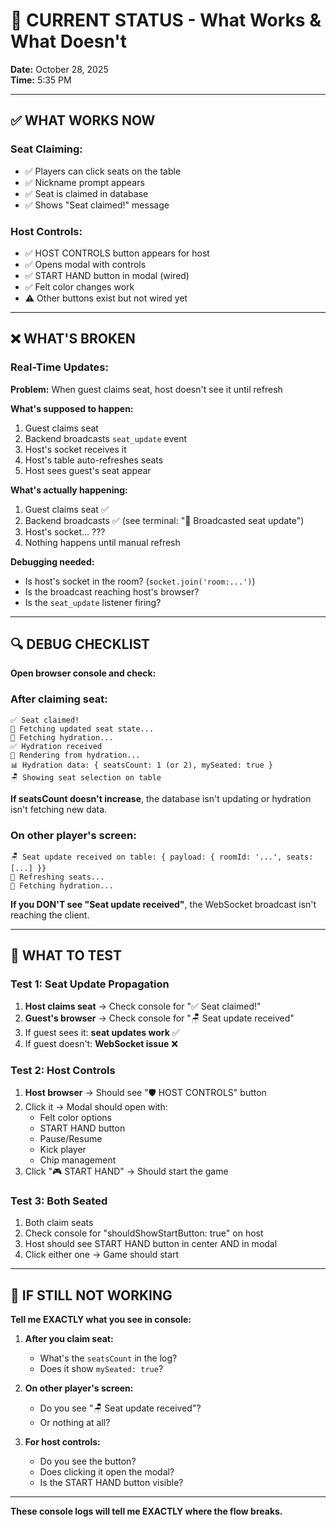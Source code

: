 # 🎯 CURRENT STATUS - What Works & What Doesn't

**Date:** October 28, 2025  
**Time:** 5:35 PM

---

## ✅ WHAT WORKS NOW

### **Seat Claiming:**
- ✅ Players can click seats on the table
- ✅ Nickname prompt appears
- ✅ Seat is claimed in database
- ✅ Shows "Seat claimed!" message

### **Host Controls:**
- ✅ HOST CONTROLS button appears for host
- ✅ Opens modal with controls
- ✅ START HAND button in modal (wired)
- ✅ Felt color changes work
- ⚠️ Other buttons exist but not wired yet

---

## ❌ WHAT'S BROKEN

### **Real-Time Updates:**
**Problem:** When guest claims seat, host doesn't see it until refresh

**What's supposed to happen:**
1. Guest claims seat
2. Backend broadcasts `seat_update` event
3. Host's socket receives it
4. Host's table auto-refreshes seats
5. Host sees guest's seat appear

**What's actually happening:**
1. Guest claims seat ✅
2. Backend broadcasts ✅ (see terminal: "📡 Broadcasted seat update")
3. Host's socket... ???
4. Nothing happens until manual refresh

**Debugging needed:**
- Is host's socket in the room? (`socket.join('room:...')`)
- Is the broadcast reaching host's browser?
- Is the `seat_update` listener firing?

---

## 🔍 DEBUG CHECKLIST

**Open browser console and check:**

### **After claiming seat:**
```
✅ Seat claimed! 
🔄 Fetching updated seat state...
🌊 Fetching hydration...
✅ Hydration received
🎨 Rendering from hydration...
📊 Hydration data: { seatsCount: 1 (or 2), mySeated: true }
🪑 Showing seat selection on table
```

**If seatsCount doesn't increase**, the database isn't updating or hydration isn't fetching new data.

### **On other player's screen:**
```
🪑 Seat update received on table: { payload: { roomId: '...', seats: [...] }}
🔄 Refreshing seats...
🌊 Fetching hydration...
```

**If you DON'T see "Seat update received"**, the WebSocket broadcast isn't reaching the client.

---

## 🎯 WHAT TO TEST

### **Test 1: Seat Update Propagation**
1. **Host claims seat** → Check console for "✅ Seat claimed!"
2. **Guest's browser** → Check console for "🪑 Seat update received"
3. If guest sees it: **seat updates work** ✅
4. If guest doesn't: **WebSocket issue** ❌

### **Test 2: Host Controls**
1. **Host browser** → Should see "🛡️ HOST CONTROLS" button
2. Click it → Modal should open with:
   - Felt color options
   - START HAND button
   - Pause/Resume
   - Kick player
   - Chip management
3. Click "🎮 START HAND" → Should start the game

### **Test 3: Both Seated**
1. Both claim seats
2. Check console for "shouldShowStartButton: true" on host
3. Host should see START HAND button in center AND in modal
4. Click either one → Game should start

---

## 🚨 IF STILL NOT WORKING

**Tell me EXACTLY what you see in console:**

1. **After you claim seat:**
   - What's the `seatsCount` in the log?
   - Does it show `mySeated: true`?

2. **On other player's screen:**
   - Do you see "🪑 Seat update received"?
   - Or nothing at all?

3. **For host controls:**
   - Do you see the button?
   - Does clicking it open the modal?
   - Is the START HAND button visible?

---

**These console logs will tell me EXACTLY where the flow breaks.**

